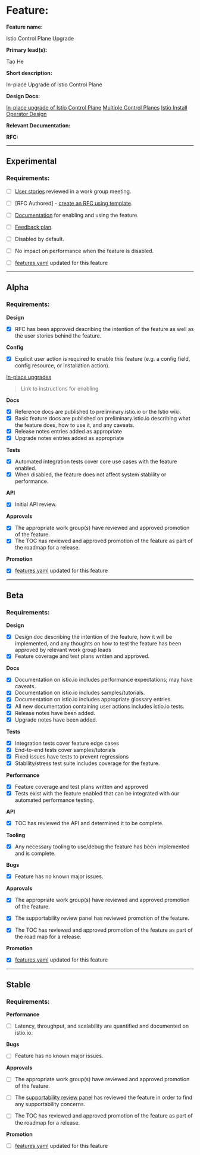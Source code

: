 [//]: # (The syntax preceeding this line is a comment marker used to help guide the author in populating this document)
[//]: # (to github. Unlike HTML comments commonly used throughout istio.io documentation, this comment will not be rendered)
[//]: # (by github. Comments must be separated by carriage return preceding and concluding the text and be a single line.)

[//]: # (This is a living document representing the maturity of a feature. Completion of this template enables Istio work groups)
[//]: # (to collect information on potential new functionality. This template should be completed before users are exposed to)
[//]: # (any new experimental feature. Please complete this template during development.)

[//]: # (The feature implementation section must be completed before submission of the document.)

# Feature:

[//]: # (All information in this section is mandatory.)

**Feature name:**

Istio Control Plane Upgrade

[//]: # (The name of the feature, e.g. Multiple control planes)

**Primary lead(s):**

Tao He

[//]: # (The primary lead or leads responsible for the feature. These individuals serve as a point of contact for the feature.)

**Short description:**

In-place Upgrade of Istio Control Plane

[//]: # (A short description of the feature. One or two sentences maximum.)


**Design Docs:**

[In-place upgrade of Istio Control Plane](https://docs.google.com/document/d/1OdnfyBai5ytjQy6lwU1KWOVgRHf-RSIRDLx_SFpOXGE/edit#heading=h.u2k8rqep28j3)
[Multiple Control Planes](https://docs.google.com/document/d/1d1z5PC8wvh9QiR3NesAaPm6w2HnE4-KIfjB7GB-_Wf8/edit#heading=h.qlmnvhzb2ib2)
[Istio Install Operator Design](https://docs.google.com/document/d/11j9ZtYWNWnxQYnZy8ayZav1FMwTH6F6z6fkDYZ7V298/edit#heading=h.qex63c29z2to)


[//]: # (Design docs for feature)


**Relevant Documentation:**

[//]: # (Links to relevant documentation for feature)

**RFC:**

[//]: # (Link to RFC for feature)


---

## Experimental

### Requirements:

[//]: # (All information in this section is mandatory for promotion. Please modify the links in this)
[//]: # (section.)

- [ ] [User stories](insert_your_link_here) reviewed in a work group meeting.

[//]: # (User stories are a way to communicate user value. User stories follow the style)
[//]: # (as a [type of user], I want [an action] so that [a benefit/a value]. Istio currently has no user)
[//]: # (story template. Maybe you can make one?)

[//]: # (User stories must be presented in a work group meeting. They need no approval and are later integrated)
[//]: # (into the RFCs, which do need approval for alpha. You may find value to negotiate within the work group where the)
[//]: # (user stories are presented to help clarify the user stories.)

- [ ] [RFC Authored] - [create an RFC using template](https://docs.google.com/document/d/1ewJoCcw5-04crH-M0xw4zFxz1cfwVCPnNyW4K3m4Yyc/template/preview).

[//]: # (An RFC is mandatory to graduate to experimental. The RFC does not have to be reviewed in a work group)
[//]: # (meeting to graduate to experimental.)

- [ ] [Documentation](insert_your_link_here) for enabling and using the feature.

[//]: # (The documentation instructions may exist on the developer wiki or the team drive. They may include instructions)
[//]: # (for building running a `istioctl experimental command`, or using the preview profile,)
[//]: # (or any other relevant information.)

- [ ] [Feedback plan](insert_your_link_here).

[//]: # (This may include user feedback meetings, discuss.istio.io conversations, GitHub issues, or mailing lists.)

- [ ] Disabled by default.

- [ ] No impact on performance when the feature is disabled.


[//]: # (Once all other items are completed, features.yaml should be updated to promote the feature)

- [ ] [features.yaml](https://github.com/istio/enhancements/blob/master/features.yaml) updated for this feature
---

## Alpha

### Requirements: 

**Design**

- [x] RFC has been approved describing the intention of the feature as well as the user stories behind the feature. 

**Config**

- [x] Explicit user action is required to enable this feature (e.g. a config field, config resource, or installation action). 

[In-place upgrades](https://istio.io/latest/docs/setup/upgrade/in-place/)
> Link to instructions for enabling

**Docs**

- [x] Reference docs are published to preliminary.istio.io or the Istio wiki.
- [x] Basic feature docs are published on preliminary.istio.io describing what the feature does, how to use it, and any caveats. 
- [x] Release notes entries added as appropriate
- [x] Upgrade notes entries added as appropriate

**Tests**

- [x] Automated integration tests cover core use cases with the feature enabled. 
- [x] When disabled, the feature does not affect system stability or performance. 

**API**

- [x] Initial API review.

**Approvals**

- [x] The appropriate work group(s) have reviewed and approved promotion of the feature.
- [x] The TOC has reviewed and approved promotion of the feature as part of the
	roadmap for a release.

**Promotion**

[//]: # (Once all other items are completed, features.yaml should be updated to promote the feature)

- [x] [features.yaml](https://github.com/istio/enhancements/blob/master/features.yaml) updated for this feature

---

## Beta

### Requirements: 

**Design**

- [x] Design doc describing the intention of the feature, how it will be
	implemented, and any thoughts on how to test the feature has been approved by
	relevant work group leads
- [x] Feature coverage and test plans written and approved.

**Docs** 

- [x] Documentation on istio.io includes performance expectations; may have caveats. 
- [x] Documentation on istio.io includes samples/tutorials. 
- [x] Documentation on istio.io includes appropriate glossary entries. 
- [x] All new documentation containing user actions includes istio.io tests.
- [x] Release notes have been added. 
- [x] Upgrade notes have been added. 

**Tests**

- [x] Integration tests cover feature edge cases
- [x] End-to-end tests cover samples/tutorials
- [x] Fixed issues have tests to prevent regressions
- [x] Stability/stress test suite includes coverage for the feature.

**Performance**

- [x] Feature coverage and test plans written and approved 
- [x] Tests exist with the feature enabled that can be integrated with our automated performance testing.

**API**

- [x] TOC has reviewed the API and determined it to be complete. 

**Tooling**

- [x] Any necessary tooling to use/debug the feature has been implemented and is complete. 

**Bugs**

- [x] Feature has no known major issues.

**Approvals**

- [x] The appropriate work group(s) have reviewed and approved promotion of the feature.
- [x] The supportability review panel has reviewed promotion of the feature.  
- [x] The TOC has reviewed and approved promotion of the feature as part of the
	road map for a release.


**Promotion**

[//]: # (Once all other items are completed, features.yaml should be updated to promote the feature)

- [x] [features.yaml](https://github.com/istio/enhancements/blob/master/features.yaml) updated for this feature
---

## Stable

### Requirements: 

**Performance**

- [ ] Latency, throughput, and scalability are quantified and documented on
	istio.io. 

**Bugs**

- [ ] Feature has no known major issues. 

**Approvals**

- [ ] The appropriate work group(s) have reviewed and approved promotion of the feature.
- [ ] The [supportability review panel](https://docs.google.com/document/d/1w0epyFhhDSf_TwFEfa_lrn1v61mXNJKpEp_kUgp4sSc/edit#) has reviewed the feature in order to find any supportability concerns.  
- [ ] The TOC has reviewed and approved promotion of the feature as part of the
	roadmap for a release.


**Promotion**

[//]: # (Once all other items are completed, features.yaml should be updated to promote the feature)

- [ ] [features.yaml](https://github.com/istio/enhancements/blob/master/features.yaml) updated for this feature
